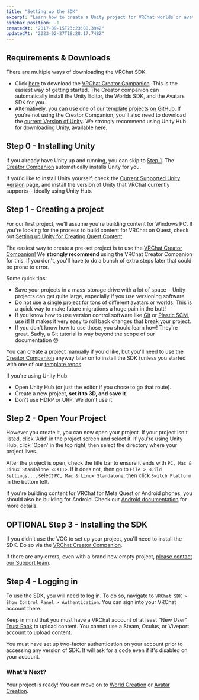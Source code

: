 ```yaml
---
title: "Setting up the SDK"
excerpt: "Learn how to create a Unity project for VRChat worlds or avatars"
sidebar_position: -1
createdAt: "2017-09-15T23:23:08.394Z"
updatedAt: "2023-02-27T18:28:17.748Z"
---
```

## Requirements & Downloads
There are multiple ways of downloading the VRChat SDK.
- Click [here](https://vrchat.com/download/vcc) to download the [VRChat Creator Companion](https://vcc.docs.vrchat.com/). This is the easiest way of getting started. The Creator companion can automatically install the Unity Editor, the Worlds SDK, and the Avatars SDK for you.
- Alternatively, you can use one of our [template projects on GitHub](https://vcc.docs.vrchat.com/guides/using-project-template-repos). If you're not using the Creator Companion, you'll also need to download the [current Version of Unity](/sdk/current-unity-version). We strongly recommend using Unity Hub for downloading Unity, available [here](/sdk/current-unity-version).


## Step 0 - Installing Unity
If you already have Unity up and running, you can skip to [Step 1](#section-step-1-creating-a-project). The [Creator Companion](https://vcc.docs.vrchat.com/) automatically installs Unity for you.

If you'd like to install Unity yourself, check the [Current Supported Unity Version](/sdk/current-unity-version) page, and install the version of Unity that VRChat currently supports-- ideally using Unity Hub.


## Step 1 - Creating a project
For our first project, we'll assume you're building content for Windows PC. If you're looking for the process to build content for VRChat on Quest, check out [Setting up Unity for Creating Quest Content](/platforms/android/setting-up-unity-for-creating-quest-content).

The easiest way to create a pre-set project is to use the [VRChat Creator Companion!](https://vcc.docs.vrchat.com/guides/getting-started) We **strongly recommend** using the VRChat Creator Companion for this. If you don't, you'll have to do a bunch of extra steps later that could be prone to error.

Some quick tips:

* Save your projects in a mass-storage drive with a lot of space-- Unity projects can get quite large, especially if you use versioning software
* Do not use a single project for tons of different avatars or worlds. This is a quick way to make future migrations a huge pain in the butt!
* If you know how to use version control software like [Git](https://git-scm.com/) or [Plastic SCM](https://www.plasticscm.com/), use it! It makes it very easy to roll back changes that break your project.
* If you don't know how to use those, you should learn how! They're great. Sadly, a Git tutorial is way beyond the scope of our documentation 😰

You can create a project manually if you'd like, but you'll need to use the [Creator Companion](https://vcc.docs.vrchat.com/) anyway later on to install the SDK (unless you started with one of our [template repos](https://vcc.docs.vrchat.com/guides/using-project-template-repos).

If you're using Unity Hub:
* Open Unity Hub (or just the editor if you chose to go that route).
* Create a new project, **set it to 3D, and save it**.
* Don't use HDRP or URP. We don't use it.

## Step 2 - Open Your Project
However you create it, you can now open your project. If your project isn't listed, click 'Add' in the project screen and select it. If you're using Unity Hub, click 'Open' in the top right, then select the directory where your project lives.

After the project is open, check the title bar to ensure it ends with `PC, Mac & Linux Standalone <DX11>`. If it does not, then go to `File > Build Settings...`, select `PC, Mac & Linux Standalone`, then click `Switch Platform` in the bottom left.

If you're building content for VRChat for Meta Quest or Android phones, you should also be building for Android. Check our [Android documentation](/platforms/android/index.md) for more details.

## OPTIONAL Step 3 - Installing the SDK
If you didn't use the VCC to set up your project, you'll need to install the SDK. Do so via the [VRChat Creator Companion](https://vcc.docs.vrchat.com/guides/getting-started).

If there are any errors, even with a brand new empty project, [please contact our Support team](https://vrch.at/support).

## Step 4 - Logging in
To use the SDK, you will need to log in. To do so, navigate to `VRChat SDK > Show Control Panel > Authentication`. You can sign into your VRChat account there.

Keep in mind that you must have a VRChat account of at least "New User" [Trust Rank](https://docs.vrchat.com/docs/vrchat-safety-and-trust-system) to upload content. You cannot use a Steam, Oculus, or Viveport account to upload content.

You must have set up two-factor authentication on your account prior to accessing any version of SDK. It will ask for a code even if it's disabled on your account.

### What's Next?
Your project is ready! You can move on to [World Creation](/worlds) or [Avatar Creation](/avatars).
